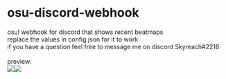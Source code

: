 # osu-discord-webhook

osu! webhook for discord that shows recent beatmaps<br>
replace the values in config.json for it to work <br>
if you have a question feel free to message me on discord Skyreach#2216
<br><br>
preview:<br>
<img src="https://i.imgur.com/iJgd3bW.png"><img src="https://i.imgur.com/tbGWkUb.png">
